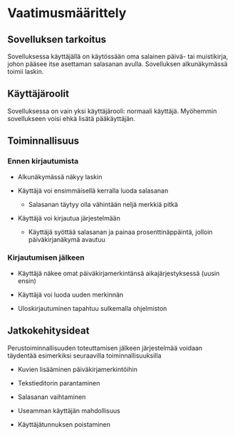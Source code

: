 # Vaatimusmäärittely

## Sovelluksen tarkoitus

Sovelluksessa käyttäjällä on käytössään oma salainen päivä- tai muistikirja, johon pääsee itse asettaman salasanan avulla. Sovelluksen alkunäkymässä toimii laskin.

## Käyttäjäroolit

Sovelluksessa on vain yksi käyttäjärooli: normaali käyttäjä. Myöhemmin sovellukseen voisi ehkä lisätä pääkäyttäjän.

## Toiminnallisuus

### Ennen kirjautumista

* Alkunäkymässä näkyy laskin

* Käyttäjä voi ensimmäisellä kerralla luoda salasanan

	* Salasanan täytyy olla vähintään neljä merkkiä pitkä

* Käyttäjä voi kirjautua järjestelmään

	* Käyttäjä syöttää salasanan ja painaa prosenttinäppäintä, jolloin päiväkirjanäkymä avautuu

### Kirjautumisen jälkeen

* Käyttäjä näkee omat päiväkirjamerkintänsä aikajärjestyksessä (uusin ensin)

* Käyttäjä voi luoda uuden merkinnän

* Uloskirjautuminen tapahtuu sulkemalla ohjelmiston

## Jatkokehitysideat

Perustoiminnallisuuden toteuttamisen jälkeen järjestelmää voidaan täydentää esimerkiksi seuraavilla toiminnallisuuksilla


* Kuvien lisääminen päiväkirjamerkintöihin

* Tekstieditorin parantaminen

* Salasanan vaihtaminen

* Useamman käyttäjän mahdollisuus

* Käyttäjätunnuksen poistaminen
